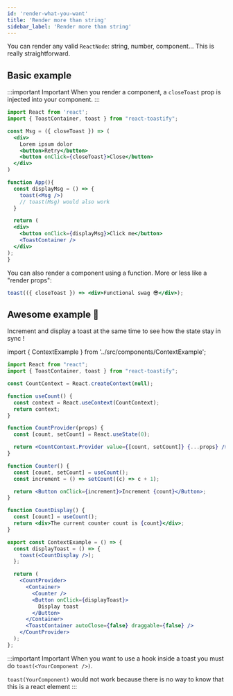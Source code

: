 ```yaml
---
id: 'render-what-you-want'
title: 'Render more than string'
sidebar_label: 'Render more than string'
---
```


You can render any valid `ReactNode`: string, number, component... This is really straightforward. 

## Basic example

:::important Important
  When you render a component, a `closeToast` prop is injected into your component.
:::

```jsx
import React from 'react';
import { ToastContainer, toast } from "react-toastify";

const Msg = ({ closeToast }) => (
  <div>
    Lorem ipsum dolor
    <button>Retry</button>
    <button onClick={closeToast}>Close</button>
  </div>
)

function App(){
  const displayMsg = () => {
    toast(<Msg />) 
    // toast(Msg) would also work
  }

  return (
  <div>
    <button onClick={displayMsg}>Click me</button>
    <ToastContainer />
  </div>
);
}
```

You can also render a component using a function. More or less like a "render props":

```jsx
toast(({ closeToast }) => <div>Functional swag 😎</div>);
```

## Awesome example 🚀

Increment and display a toast at the same time to see how the state stay in sync !

import { ContextExample } from '../src/components/ContextExample';

<ContextExample />


```jsx
import React from "react";
import { ToastContainer, toast } from "react-toastify";

const CountContext = React.createContext(null);

function useCount() {
  const context = React.useContext(CountContext);
  return context;
}

function CountProvider(props) {
  const [count, setCount] = React.useState(0);

  return <CountContext.Provider value={[count, setCount]} {...props} />;
}

function Counter() {
  const [count, setCount] = useCount();
  const increment = () => setCount((c) => c + 1);

  return <Button onClick={increment}>Increment {count}</Button>;
}

function CountDisplay() {
  const [count] = useCount();
  return <div>The current counter count is {count}</div>;
}

export const ContextExample = () => {
  const displayToast = () => {
    toast(<CountDisplay />);
  };

  return (
    <CountProvider>
      <Container>
        <Counter />
        <Button onClick={displayToast}>
          Display toast
        </Button>
      </Container>
      <ToastContainer autoClose={false} draggable={false} />
    </CountProvider>
  );
};

```

:::important Important
  When you want to use a hook inside a toast you must do `toast(<YourComponent />)`.
  
  `toast(YourComponent)` would not work because there is no way to know that this is a react element
:::
